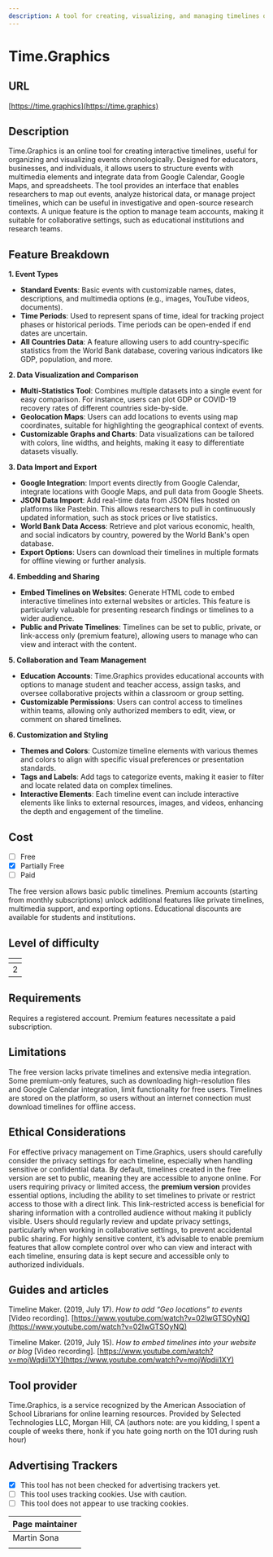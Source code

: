 ```yaml
---
description: A tool for creating, visualizing, and managing timelines online.
---
```


# Time.Graphics

## URL

[https://time.graphics](https://time.graphics)

## Description

Time.Graphics is an online tool for creating interactive timelines, useful for organizing and visualizing events chronologically. Designed for educators, businesses, and individuals, it allows users to structure events with multimedia elements and integrate data from Google Calendar, Google Maps, and spreadsheets. The tool provides an interface that enables researchers to map out events, analyze historical data, or manage project timelines, which can be useful in investigative and open-source research contexts. A unique feature is the option to manage team accounts, making it suitable for collaborative settings, such as educational institutions and research teams.

## Feature Breakdown

**1. Event Types**

* **Standard Events**: Basic events with customizable names, dates, descriptions, and multimedia options (e.g., images, YouTube videos, documents).
* **Time Periods**: Used to represent spans of time, ideal for tracking project phases or historical periods. Time periods can be open-ended if end dates are uncertain.
* **All Countries Data**: A feature allowing users to add country-specific statistics from the World Bank database, covering various indicators like GDP, population, and more.

**2. Data Visualization and Comparison**

* **Multi-Statistics Tool**: Combines multiple datasets into a single event for easy comparison. For instance, users can plot GDP or COVID-19 recovery rates of different countries side-by-side.
* **Geolocation Maps**: Users can add locations to events using map coordinates, suitable for highlighting the geographical context of events.
* **Customizable Graphs and Charts**: Data visualizations can be tailored with colors, line widths, and heights, making it easy to differentiate datasets visually.

**3. Data Import and Export**

* **Google Integration**: Import events directly from Google Calendar, integrate locations with Google Maps, and pull data from Google Sheets.
* **JSON Data Import**: Add real-time data from JSON files hosted on platforms like Pastebin. This allows researchers to pull in continuously updated information, such as stock prices or live statistics.
* **World Bank Data Access**: Retrieve and plot various economic, health, and social indicators by country, powered by the World Bank's open database.
* **Export Options**: Users can download their timelines in multiple formats for offline viewing or further analysis.

**4. Embedding and Sharing**

* **Embed Timelines on Websites**: Generate HTML code to embed interactive timelines into external websites or articles. This feature is particularly valuable for presenting research findings or timelines to a wider audience.
* **Public and Private Timelines**: Timelines can be set to public, private, or link-access only (premium feature), allowing users to manage who can view and interact with the content.

**5. Collaboration and Team Management**

* **Education Accounts**: Time.Graphics provides educational accounts with options to manage student and teacher access, assign tasks, and oversee collaborative projects within a classroom or group setting.
* **Customizable Permissions**: Users can control access to timelines within teams, allowing only authorized members to edit, view, or comment on shared timelines.

**6. Customization and Styling**

* **Themes and Colors**: Customize timeline elements with various themes and colors to align with specific visual preferences or presentation standards.
* **Tags and Labels**: Add tags to categorize events, making it easier to filter and locate related data on complex timelines.
* **Interactive Elements**: Each timeline event can include interactive elements like links to external resources, images, and videos, enhancing the depth and engagement of the timeline.

## Cost

* [ ] Free
* [x] Partially Free
* [ ] Paid

The free version allows basic public timelines. Premium accounts (starting from monthly subscriptions) unlock additional features like private timelines, multimedia support, and exporting options. Educational discounts are available for students and institutions​​.

## Level of difficulty

<table><thead><tr><th data-type="rating" data-max="5"></th></tr></thead><tbody><tr><td>2</td></tr></tbody></table>

## Requirements

Requires a registered account. Premium features necessitate a paid subscription.

## Limitations

The free version lacks private timelines and extensive media integration. Some premium-only features, such as downloading high-resolution files and Google Calendar integration, limit functionality for free users. Timelines are stored on the platform, so users without an internet connection must download timelines for offline access.

## Ethical Considerations

For effective privacy management on Time.Graphics, users should carefully consider the privacy settings for each timeline, especially when handling sensitive or confidential data. By default, timelines created in the free version are set to public, meaning they are accessible to anyone online. For users requiring privacy or limited access, the **premium version** provides essential options, including the ability to set timelines to private or restrict access to those with a direct link. This link-restricted access is beneficial for sharing information with a controlled audience without making it publicly visible. Users should regularly review and update privacy settings, particularly when working in collaborative settings, to prevent accidental public sharing. For highly sensitive content, it’s advisable to enable premium features that allow complete control over who can view and interact with each timeline, ensuring data is kept secure and accessible only to authorized individuals.

## Guides and articles

Timeline Maker. (2019, July 17). _How to add “Geo locations” to events_ \[Video recording]. [https://www.youtube.com/watch?v=02IwGTSOyNQ](https://www.youtube.com/watch?v=02IwGTSOyNQ)

Timeline Maker. (2019, July 15). _How to embed timelines into your website or blog_ \[Video recording]. [https://www.youtube.com/watch?v=mojWqdii1XY](https://www.youtube.com/watch?v=mojWqdii1XY)

## Tool provider

Time.Graphics, is a service recognized by the American Association of School Librarians for online learning resources. Provided by Selected Technologies LLC, Morgan Hill, CA (authors note: are you kidding, I spent a couple of weeks there, honk if you hate going north on the 101 during rush hour)

## Advertising Trackers

* [x] This tool has not been checked for advertising trackers yet.
* [ ] This tool uses tracking cookies. Use with caution.
* [ ] This tool does not appear to use tracking cookies.

| Page maintainer |
| --------------- |
| Martin Sona     |
|                 |

